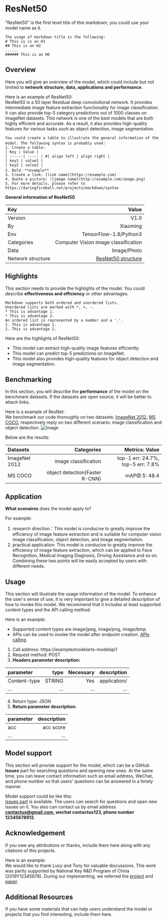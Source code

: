 # ResNet50
"ResNet50" is the first level title of this markdown, you could use your model name as it.
```
The usage of markdown title is the following:
# This is is an H1
## This is an H2
......
###### This is an H6
```
## Overview
Here you will give an overview of the model, which could include but not limited to **network structure, data, applications and performance**.

Here is an example of ResNet50:  
ResNet50 is a 50 layer Residual deep convolutional network. It provides intermediate image feature extraction functionality for image classification. It can also provide top-5 category predictions out of 1000 classes on ImageNet datasets. This network is one of the best models that are both highly efficient and accurate. As a result, it also provides high-quality features for various tasks such as object detection, image segmentation.
```
You could create a table to illustrate the general information of the model. The following syntax is probably used：
1. Create a table:
| Key | Value | 
| :-----| ----: | #| align left | align right |
| key1 | value1 |
| key2 | value2 | 
2. Bold：**example**
3. Create a link: [link name](https://example.com)
4. Quote a picture: ![image name](http://example.com/image.png) 
5. For more details, please refer to https://daringfireball.net/projects/markdown/syntax
```
**General information of ResNet50**

| Key | Value | 
| :-----| ----: | 
| Version | V1.0 |
| By | Xiaoming | 
| Env | TensorFlow-1.8/Python3 | 
| Categories| Computer Vision image classification|
| Data | Image/Photo |
| Network structure | [ResNet50 structure](http://ethereon.github.io/netscope/#/gist/db945b393d40bfa26006) | 


## Highlights
This section needs to provide the highlights of the model. You could describe **effectiveness and efficiency** or other advantages.
```
Markdown supports both ordered and unordered lists.
Unordered lists are marked with *, +, -.
* This is advantage 1.
* This is advantage 2. 
An ordered list is represented by a number and a '.'.
1. This is advantage 1.
2. This is advantage 2. 
```
Here are the highlights of ResNet50:  
* This model can extract high-quality image features efficiently.
* This model can predict top-5 predictions on ImageNet.
* This model also provides high-quality features for object detection and image segmentation. 


## Benchmarking
In this section, you will describe the **performance** of the model on the benchmark datasets. If the datasets are open source, it will be better to attach links.

Here is a example of ResNet:  
We benchmark our code thoroughly on two datasets: [ImageNet 2012](http://www.image-net.org/), [MS COCO](http://cocodataset.org/#home), respectively reply on two different scenario: image classification and object detection. 
![image](http://res.cloudinary.com/dyd911kmh/image/upload/f_auto,q_auto:best/v1522766480/1_6j34dAOTijqP6HDFnjxPFA_udggex.png)

Below are the results: 

| Datasets | Categories|**Metrics: Value** | 
| :----| ---: | -----:|
| ImageNet 2012 |  image classification          | top-1 err: 24.7%, top-5 err: 7.8% |
| MS COCO       | object detection(Faster R-CNN) | mAP@.5: 48.4  |

## Application
**What scenairos** does the model apply to?  

For example:
1. research direction：This model is conducive to greatly improve the efficiency of image feature extraction and is suitable for computer vision image classification, object detection, and image segmentation. 
2. practical application: This model is conducive to greatly improve the efficiency of image feature extraction, which can be applied to Face Recognition, Medical Imaging Diagnosis, Driving Assistance and so on. Combining these two points will be easily accepted by users with different needs. 

## Usage
This section will illustrate the usage information of the model. To enhance the user's sense of use,  it is very important to give a detailed description of how to invoke this model. We recommend that it includes at least supported content types and the API calling method.

Here is an example:
* Supported content types are image/jpeg, image/png, image/bmp.
* APIs can be used to invoke the model after endpoint creation. [APIs calling](https://support.huaweicloud.com/en-us/ugcall-apig/apig-en-ug-180307057.html). 

1. Call address: https://example/modelarts-modelapi1  
2. Request method: POST  
3. **Headers parameter description:** 

|parameter|type|Necessary|description|
|:----|---:|----:|---:|
|Content-type|STRING|Yes|application/|
|...|...|...|...|

4. Return type: JSON  
5. **Return parameter description:**

|parameter|description|
|:----|---:|
|acc|acc score|
|...|...|...|

## Model support
This section will provide support for the model, which can be a GitHub **Issues** part for searching questions and opening new ones. At the same time, you can leave contact information such as email address, WeChat, and phone number so that users' questions can be answered in a timely manner.

Model support could be like this:   
[Issues part](https://github.com/keras-team/keras-applications/issues) is available. The users can search for questions and open new issues on it. You also can contact us by email address **contactus@gmail.com, wechat contactus123, phone number 12345678912**.

## Acknowledgement
If you owe any attributions or thanks, include them here along with any citations of this projects. 

Here is an example:  
We would like to thank Lucy and Tony for valuable discussions. This work was partly supported by National Key R&D Program
of China (2019Y12345678). During our implementing, we referred the [project](https://github.com/tensorflow/models/blob/master/research/slim/nets/resnet_v1.py) and [paper](https://arxiv.org/abs/1512.03385). 


## Additional Resources
If you have some materials that can help users understand the model or projects that you find interesting, include them here.

